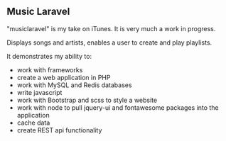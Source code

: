 ## Music Laravel

"musiclaravel"  is my take on iTunes.  It is very much a work in progress.

Displays songs and artists, enables a user to create and play playlists.

It demonstrates my ability to:
- work with frameworks
- create a web application in PHP
- work with MySQL and Redis databases
- write javascript
- work with Bootstrap and scss to style a website
- work with node to pull jquery-ui and fontawesome packages into the application
- cache data
- create REST api functionality
